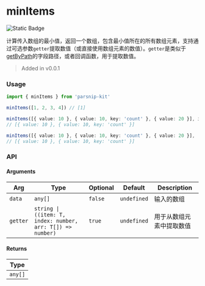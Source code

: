 # minItems
![Static Badge](https://img.shields.io/badge/Coverage-100.00%-FF8C00)
      
计算传入数组的最小值，返回一个数组，包含最小值所在的所有数组元素，支持通过可选参数`getter`提取数值（或直接使用数组元素的数值）。`getter`是类似于[getByPath](../object/getByPath)的字段路径，或者回调函数，用于提取数值。

> Added in v0.0.1



### Usage

```ts
import { minItems } from 'parsnip-kit'

minItems([1, 2, 3, 4]) // [1]

minItems([{ value: 10 }, { value: 10, key: 'count' }, { value: 20 }], item => item.value)
// [{ value: 10 }, { value: 10, key: 'count' }]

minItems([{ value: 10 }, { value: 10, key: 'count' }, { value: 20 }], 'value')
// [{ value: 10 }, { value: 10, key: 'count' }]
```


### API

#### Arguments

| Arg | Type | Optional | Default | Description |
| --- | --- | --- | --- | --- |
| `data` | `any[]` | `false` | `undefined` | 输入的数组  |
| `getter` | `string \| ((item: T, index: number, arr: T[]) => number)` | `true` | `undefined` | 用于从数组元素中提取数值  |

#### Returns

| Type |
| ---  |
| `any[]`  |